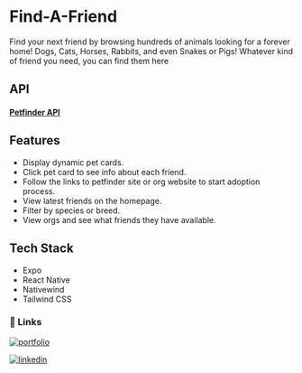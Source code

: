 # Find-A-Friend

Find your next friend by browsing hundreds of animals looking for a forever home! Dogs, Cats, Horses, Rabbits, and even Snakes or Pigs! Whatever kind of friend you need, you can find them here

## API

#### [Petfinder API](https://www.petfinder.com/developers/)

## Features

-   Display dynamic pet cards.
-   Click pet card to see info about each friend.
-   Follow the links to petfinder site or org website to start adoption process.
-   View latest friends on the homepage.
-   Filter by species or breed.
-   View orgs and see what friends they have available.

## Tech Stack

-   Expo
-   React Native
-   Nativewind
-   Tailwind CSS

### 🔗 Links

[![portfolio](https://img.shields.io/badge/my_portfolio-000?style=for-the-badge&logo=ko-fi&logoColor=white)](https://andrew-weaver-portfolio.vercel.app/)

[![linkedin](https://img.shields.io/badge/linkedin-0A66C2?style=for-the-badge&logo=linkedin&logoColor=white)](https://www.linkedin.com/in/andrew-weaver-1725-profile/)
